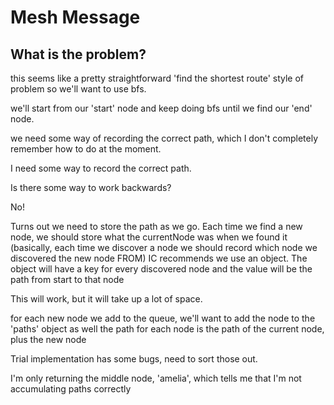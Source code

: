 # Mesh Message

## What is the problem?

this seems like a pretty straightforward 'find the shortest route' style of problem
so we'll want to use bfs.

we'll start from our 'start' node and keep doing bfs until we find our 'end' node.

we need some way of recording the correct path, which I don't completely remember how to do at the moment.

I need some way to record the correct path.

Is there some way to work backwards?

No!

Turns out we need to store the path as we go.
Each time we find a new node, we should store what the currentNode was when we found it (basically, each time we discover a node we should record which node we discovered the new node FROM)
IC recommends we use an object. The object will have a key for every discovered node and the value will be the path from start to that node

This will work, but it will take up a lot of space.

for each new node we add to the queue, we'll want to add the node to the 'paths' object as well
the path for each node is the path of the current node, plus the new node

Trial implementation has some bugs, need to sort those out.

I'm only returning the middle node, 'amelia', which tells me that I'm not accumulating paths correctly
